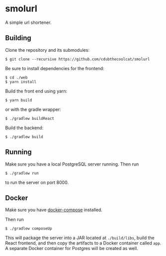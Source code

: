 # smolurl

A simple url shortener.

## Building

Clone the repository and its submodules:
```
$ git clone --recursive https://github.com/cdubthecoolcat/smolurl
```
Be sure to install dependencies for the frontend:
```
$ cd ./web
$ yarn install
```
Build the front end using yarn:
```
$ yarn build
```
or with the gradle wrapper:
```
$ ./gradlew buildReact
```
Build the backend:
```
$ ./gradlew build
```

## Running
Make sure you have a local PostgreSQL server running.
Then run
```
$ ./gradlew run
```
to run the server on port 8000.

## Docker

Make sure you have [docker-compose](https://docs.docker.com/compose/) installed.

Then run

```
$ ./gradlew composeUp
```

This will package the server into a JAR located at `./build/libs`, build the React frontend, and then copy the artifacts to a Docker container called `app`. A separate Docker container for Postgres will be created as well.
